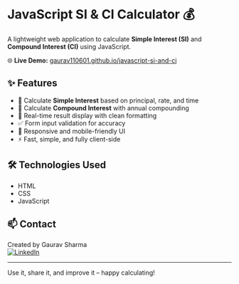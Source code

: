 # JavaScript SI & CI Calculator 💰

A lightweight web application to calculate **Simple Interest (SI)** and **Compound Interest (CI)** using JavaScript.

🌐 **Live Demo:** [gaurav110601.github.io/javascript-si-and-ci](https://gaurav110601.github.io/javascript-si-and-ci/)

## ✨ Features

- 📌 Calculate **Simple Interest** based on principal, rate, and time
- 📌 Calculate **Compound Interest** with annual compounding
- 🧮 Real-time result display with clean formatting
- ✅ Form input validation for accuracy
- 📱 Responsive and mobile-friendly UI
- ⚡ Fast, simple, and fully client-side

## 🛠 Technologies Used

- HTML
- CSS
- JavaScript

## 📫 Contact

Created by Gaurav Sharma  
[![LinkedIn](https://img.shields.io/badge/LinkedIn--blue?logo=linkedin&logoColor=white)](https://www.linkedin.com/in/gaurav110601)

---

Use it, share it, and improve it – happy calculating!
